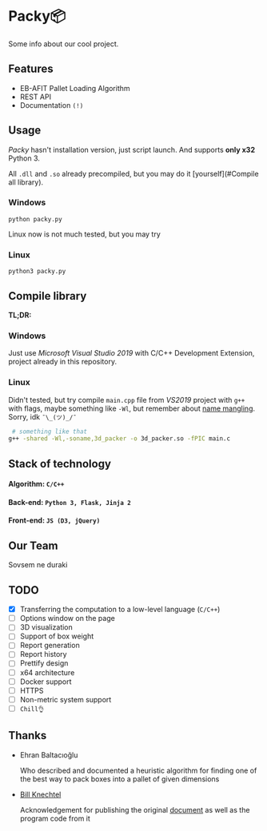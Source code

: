 # Packy📦

Some info about our cool project.



## Features

- EB-AFIT Pallet Loading Algorithm
- REST API
- Documentation `(!)`

## Usage

*Packy* hasn't installation version, just script launch. And supports **only x32** Python 3.

All `.dll` and `.so` already precompiled, but you may do it [yourself](#Compile all library).

### Windows

```
python packy.py
```

Linux now is not much tested, but you may try

### Linux

```
python3 packy.py
```

## Compile library

**TL;DR:**

### Windows

Just use *Microsoft Visual Studio 2019* with C/C++ Development Extension, project already in this repository. 

### Linux

Didn't tested, but try compile `main.cpp` file from *VS2019* project with `g++` with flags, maybe something like `-Wl`, but remember about [name mangling](https://en.wikipedia.org/wiki/Name_mangling). Sorry, idk `¯\_(ツ)_/¯`

```bash
 # something like that
g++ -shared -Wl,-soname,3d_packer -o 3d_packer.so -fPIC main.c
```

## Stack of technology

#### Algorithm: `C/C++`

#### Back-end: `Python 3, Flask, Jinja 2`

#### Front-end: `JS (D3, jQuery)`

## Our Team

Sovsem ne duraki

## TODO

- [x] Transferring the computation to a low-level language (`C/C++`)
- [ ] Options window on the page
- [ ] 3D visualization
- [ ] Support of box weight
- [ ] Report generation
- [ ] Report history
- [ ] Prettify design
- [ ] x64 architecture
- [ ] Docker support
- [ ] HTTPS
- [ ] Non-metric system support
- [ ] `Chill👌`

Thanks
------

- Ehran Baltacıoğlu

  Who described and documented a heuristic algorithm for finding one of the best way to pack boxes into a pallet of given dimensions

- [Bill Knechtel](https://github.com/wknechtel/3d-bin-pack)

  Acknowledgement for publishing the original [document](doc/AirForceBinPacking.pdf) as well as the program code from it

